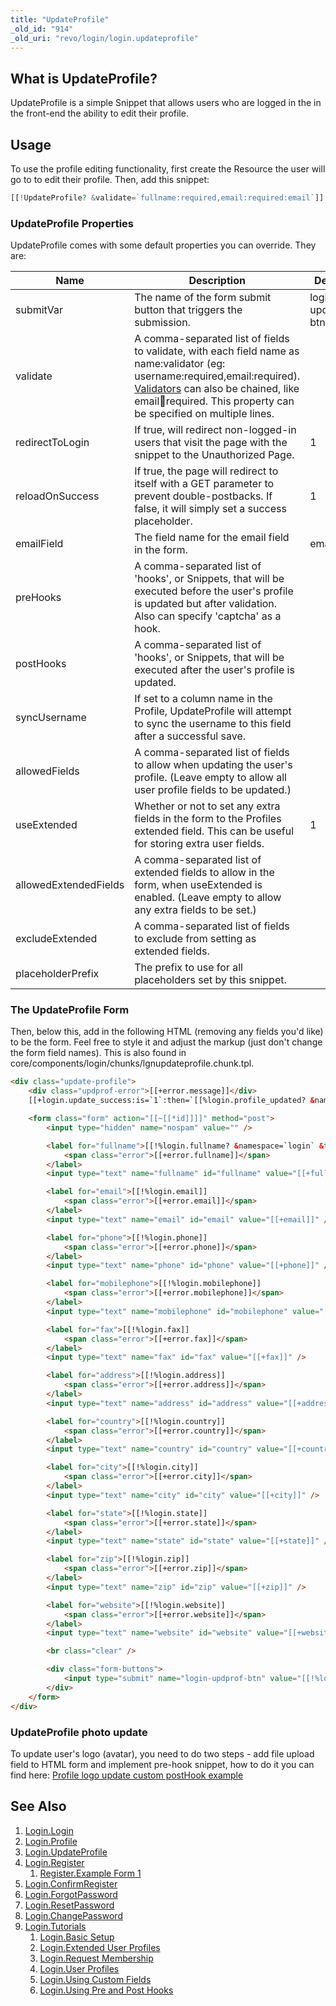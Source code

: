 ```yaml
---
title: "UpdateProfile"
_old_id: "914"
_old_uri: "revo/login/login.updateprofile"
---
```


## What is UpdateProfile?

UpdateProfile is a simple Snippet that allows users who are logged in the in the front-end the ability to edit their profile.

## Usage

To use the profile editing functionality, first create the Resource the
 user will go to to edit their profile. Then, add this snippet:

``` php
[[!UpdateProfile? &validate=`fullname:required,email:required:email`]]
```

### UpdateProfile Properties

UpdateProfile comes with some default properties you can override. They are:

| Name                  | Description                                                                                                                                                                                                                                                                                      | Default           |
| --------------------- | ------------------------------------------------------------------------------------------------------------------------------------------------------------------------------------------------------------------------------------------------------------------------------------------------ | ----------------- |
| submitVar             | The name of the form submit button that triggers the submission.                                                                                                                                                                                                                                 | login-updprof-btn |
| validate              | A comma-separated list of fields to validate, with each field name as name:validator (eg: username:required,email:required). [Validators](extras/formit/formit.validators "FormIt.Validators") can also be chained, like email:email:required. This property can be specified on multiple lines. |                   |
| redirectToLogin       | If true, will redirect non-logged-in users that visit the page with the snippet to the Unauthorized Page.                                                                                                                                                                                        | 1                 |
| reloadOnSuccess       | If true, the page will redirect to itself with a GET parameter to prevent double-postbacks. If false, it will simply set a success placeholder.                                                                                                                                                  | 1                 |
| emailField            | The field name for the email field in the form.                                                                                                                                                                                                                                                  | email             |
| preHooks              | A comma-separated list of 'hooks', or Snippets, that will be executed before the user's profile is updated but after validation. Also can specify 'captcha' as a hook.                                                                                                                           |                   |
| postHooks             | A comma-separated list of 'hooks', or Snippets, that will be executed after the user's profile is updated.                                                                                                                                                                                       |                   |
| syncUsername          | If set to a column name in the Profile, UpdateProfile will attempt to sync the username to this field after a successful save.                                                                                                                                                                   |                   |
| allowedFields         | A comma-separated list of fields to allow when updating the user's profile. (Leave empty to allow all user profile fields to be updated.)                                                                                                                                                        |                   |
| useExtended           | Whether or not to set any extra fields in the form to the Profiles extended field. This can be useful for storing extra user fields.                                                                                                                                                             | 1                 |
| allowedExtendedFields | A comma-separated list of extended fields to allow in the form, when useExtended is enabled. (Leave empty to allow any extra fields to be set.)                                                                                                                                                  |                   |
| excludeExtended       | A comma-separated list of fields to exclude from setting as extended fields.                                                                                                                                                                                                                     |                   |
| placeholderPrefix     | The prefix to use for all placeholders set by this snippet.                                                                                                                                                                                                                                      |                   |

### The UpdateProfile Form

Then, below this, add in the following HTML (removing any fields you'd like) to be the form. Feel free to style it and adjust the markup (just don't change the form field names). This is also found in core/components/login/chunks/lgnupdateprofile.chunk.tpl.

``` html
<div class="update-profile">
    <div class="updprof-error">[[+error.message]]</div>
    [[+login.update_success:is=`1`:then=`[[%login.profile_updated? &namespace=`login` &topic=`updateprofile`]]`]]

    <form class="form" action="[[~[[*id]]]]" method="post">
        <input type="hidden" name="nospam" value="" />

        <label for="fullname">[[!%login.fullname? &namespace=`login` &topic=`updateprofile`]]
            <span class="error">[[+error.fullname]]</span>
        </label>
        <input type="text" name="fullname" id="fullname" value="[[+fullname]]" />

        <label for="email">[[!%login.email]]
            <span class="error">[[+error.email]]</span>
        </label>
        <input type="text" name="email" id="email" value="[[+email]]" />

        <label for="phone">[[!%login.phone]]
            <span class="error">[[+error.phone]]</span>
        </label>
        <input type="text" name="phone" id="phone" value="[[+phone]]" />

        <label for="mobilephone">[[!%login.mobilephone]]
            <span class="error">[[+error.mobilephone]]</span>
        </label>
        <input type="text" name="mobilephone" id="mobilephone" value="[[+mobilephone]]" />

        <label for="fax">[[!%login.fax]]
            <span class="error">[[+error.fax]]</span>
        </label>
        <input type="text" name="fax" id="fax" value="[[+fax]]" />

        <label for="address">[[!%login.address]]
            <span class="error">[[+error.address]]</span>
        </label>
        <input type="text" name="address" id="address" value="[[+address]]" />

        <label for="country">[[!%login.country]]
            <span class="error">[[+error.country]]</span>
        </label>
        <input type="text" name="country" id="country" value="[[+country]]" />

        <label for="city">[[!%login.city]]
            <span class="error">[[+error.city]]</span>
        </label>
        <input type="text" name="city" id="city" value="[[+city]]" />

        <label for="state">[[!%login.state]]
            <span class="error">[[+error.state]]</span>
        </label>
        <input type="text" name="state" id="state" value="[[+state]]" />

        <label for="zip">[[!%login.zip]]
            <span class="error">[[+error.zip]]</span>
        </label>
        <input type="text" name="zip" id="zip" value="[[+zip]]" />

        <label for="website">[[!%login.website]]
            <span class="error">[[+error.website]]</span>
        </label>
        <input type="text" name="website" id="website" value="[[+website]]" />

        <br class="clear" />

        <div class="form-buttons">
            <input type="submit" name="login-updprof-btn" value="[[!%login.update_profile]]" />
        </div>
    </form>
</div>
```

### UpdateProfile photo update

To update user's logo (avatar), you need to do two steps - add file upload field to HTML form and implement pre-hook snippet, how to do it you can find here: [Profile logo update custom postHook example](extras/login/login.updateprofile#profile-logo-update-custom-posthook) 

## See Also

1. [Login.Login](extras/login/login)
2. [Login.Profile](extras/login/login.profile)
3. [Login.UpdateProfile](extras/login/login.updateprofile)
4. [Login.Register](extras/login/login.register)
   1. [Register.Example Form 1](extras/login/login.register/example-form-1)
5. [Login.ConfirmRegister](extras/login/login.confirmregister)
6. [Login.ForgotPassword](extras/login/login.forgotpassword)
7. [Login.ResetPassword](extras/login/login.resetpassword)
8. [Login.ChangePassword](extras/login/login.changepassword)
9. [Login.Tutorials](extras/login/login.tutorials)
    1. [Login.Basic Setup](extras/login/login.tutorials/basic-setup)
    2. [Login.Extended User Profiles](extras/login/login.tutorials/extended-user-profiles)
    3. [Login.Request Membership](extras/login/login.tutorials/request-membership)
    4. [Login.User Profiles](extras/login/login.tutorials/user-profiles)
    5. [Login.Using Custom Fields](extras/login/login.tutorials/using-custom-fields)
    6. [Login.Using Pre and Post Hooks](extras/login/login.tutorials/using-pre-and-post-hooks)
